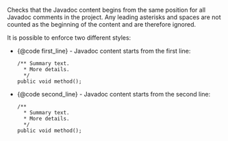 <div>

Checks that the Javadoc content begins from the same position for all
Javadoc comments in the project. Any leading asterisks and spaces are
not counted as the beginning of the content and are therefore ignored.

</div>

It is possible to enforce two different styles:

- {@code first_line} - Javadoc content starts from the first line:

      /** Summary text.
        * More details.
        */
      public void method();
                  

- {@code second_line} - Javadoc content starts from the second line:

      /**
        * Summary text.
        * More details.
        */
      public void method();
